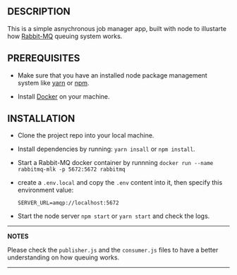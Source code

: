 ## DESCRIPTION
This is a simple asnychronous job manager app, built with node to illustarte how [Rabbit-MQ](https://www.rabbitmq.com/definitions.html) queuing system works.


## PREREQUISITES
- Make sure that you have an installed node package management system like [yarn](https://classic.yarnpkg.com/en/docs/install/) or [npm](https://nodejs.org/en/download/package-manager/).

- Install [Docker](https://docs.docker.com/get-docker/) on your machine.


## INSTALLATION
- Clone the project repo into your local machine.

- Install dependencies by running: `yarn insall` or `npm install`.

- Start a Rabbit-MQ docker container by runnning `docker run --name  rabbitmq-mlk -p 5672:5672 rabbitmq`

- create a `.env.local` and copy the `.env` content into it, then specify this environment value:
    ```
    SERVER_URL=amqp://localhost:5672
    ```

- Start the node server `npm start` or `yarn start` and check the logs.


---
**NOTES**

Please check the `publisher.js` and the `consumer.js` files to have a better understanding on how queuing works.

---